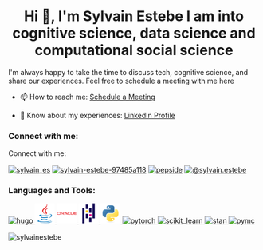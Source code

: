 <h1 align="center">Hi 👋, I'm Sylvain Estebe I am into cognitive science, data science and computational social science</h1>
I'm always happy to take the time to discuss tech, cognitive science, and share our experiences. Feel free to schedule a meeting with me here

- 📫 How to reach me: [Schedule a Meeting](https://doodle.com/bp/estebesylvain/meeting)

- 📄 Know about my experiences: [LinkedIn Profile](https://www.linkedin.com/in/sylvain-estebe-97485a118/)

<h3 align="left">Connect with me:</h3>
<p align="left">
<a
<h3 align="left">Connect with me:</h3>
<p align="left">
<a href="https://twitter.com/sylvain_es" target="blank"><img align="center" src="https://raw.githubusercontent.com/rahuldkjain/github-profile-readme-generator/master/src/images/icons/Social/twitter.svg" alt="sylvain_es" height="30" width="40" /></a>
<a href="https://linkedin.com/in/sylvain-estebe-97485a118" target="blank"><img align="center" src="https://raw.githubusercontent.com/rahuldkjain/github-profile-readme-generator/master/src/images/icons/Social/linked-in-alt.svg" alt="sylvain-estebe-97485a118" height="30" width="40" /></a>
<a href="https://instagram.com/pepside" target="blank"><img align="center" src="https://raw.githubusercontent.com/rahuldkjain/github-profile-readme-generator/master/src/images/icons/Social/instagram.svg" alt="pepside" height="30" width="40" /></a>
<a href="https://medium.com/@sylvain.estebe" target="blank"><img align="center" src="https://raw.githubusercontent.com/rahuldkjain/github-profile-readme-generator/master/src/images/icons/Social/medium.svg" alt="@sylvain.estebe" height="30" width="40" /></a>
</p>
<h3 align="left">Languages and Tools:</h3>
<p align="left"> 
  <a href="https://gohugo.io/" target="_blank" rel="noreferrer"> 
    <img src="https://api.iconify.design/logos-hugo.svg" alt="hugo" width="40" height="40"/> 
  </a> 
  <a href="https://www.java.com" target="_blank" rel="noreferrer"> 
    <img src="https://raw.githubusercontent.com/devicons/devicon/master/icons/java/java-original.svg" alt="java" width="40" height="40"/> 
  </a> 
  <a href="https://www.oracle.com/" target="_blank" rel="noreferrer"> 
    <img src="https://raw.githubusercontent.com/devicons/devicon/master/icons/oracle/oracle-original.svg" alt="oracle" width="40" height="40"/> 
  </a> 
  <a href="https://pandas.pydata.org/" target="_blank" rel="noreferrer"> 
    <img src="https://raw.githubusercontent.com/devicons/devicon/2ae2a900d2f041da66e950e4d48052658d850630/icons/pandas/pandas-original.svg" alt="pandas" width="40" height="40"/> 
  </a> 
  <a href="https://www.python.org" target="_blank" rel="noreferrer"> 
    <img src="https://raw.githubusercontent.com/devicons/devicon/master/icons/python/python-original.svg" alt="python" width="40" height="40"/> 
  </a> 
  <a href="https://pytorch.org/" target="_blank" rel="noreferrer"> 
    <img src="https://www.vectorlogo.zone/logos/pytorch/pytorch-icon.svg" alt="pytorch" width="40" height="40"/> 
  </a> 
  <a href="https://scikit-learn.org/" target="_blank" rel="noreferrer"> 
    <img src="https://upload.wikimedia.org/wikipedia/commons/0/05/Scikit_learn_logo_small.svg" alt="scikit_learn" width="40" height="40"/> 
  </a> 
  <a href="https://mc-stan.org/" target="_blank" rel="noreferrer"> 
    <img src="https://mc-stan.org/about/logo/logo.png" alt="stan" width="40" height="40"/> 
  </a> 
  <a href="https://www.pymc.io/" target="_blank" rel="noreferrer"> 
    <img src="https://www.pymc.io/_static/images/pymc-logo.png" alt="pymc" width="40" height="40"/> 
  </a> 
</p>

<p><img align="center" src="https://github-readme-stats.vercel.app/api/top-langs?username=sylvainestebe&show_icons=true&locale=en&layout=compact" alt="sylvainestebe" /></p>
